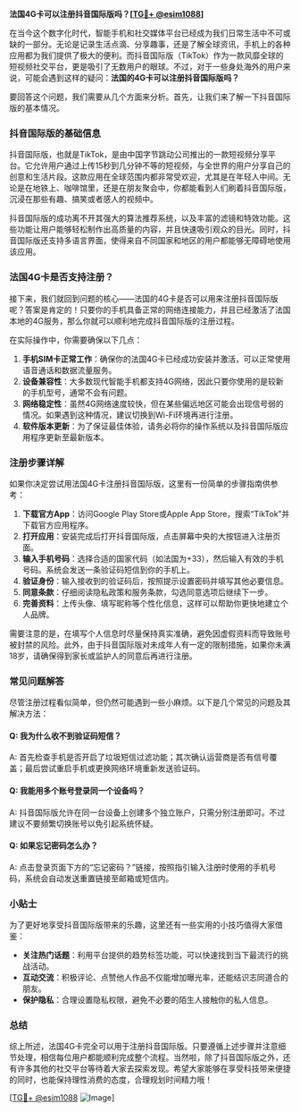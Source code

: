 **法国4G卡可以注册抖音国际版吗？[[TG💪+ @esim1088](https://t.me/s/esim1088)]**

在当今这个数字化时代，智能手机和社交媒体平台已经成为我们日常生活中不可或缺的一部分。无论是记录生活点滴、分享趣事，还是了解全球资讯，手机上的各种应用都为我们提供了极大的便利。而抖音国际版（TikTok）作为一款风靡全球的短视频社交平台，更是吸引了无数用户的眼球。不过，对于一些身处海外的用户来说，可能会遇到这样的疑问：**法国的4G卡可以注册抖音国际版吗？**

要回答这个问题，我们需要从几个方面来分析。首先，让我们来了解一下抖音国际版的基本情况。

### 抖音国际版的基础信息

抖音国际版，也就是TikTok，是由中国字节跳动公司推出的一款短视频分享平台。它允许用户通过上传15秒到几分钟不等的短视频，与全世界的用户分享自己的创意和生活片段。这款应用在全球范围内都非常受欢迎，尤其是在年轻人中间。无论是在地铁上、咖啡馆里，还是在朋友聚会中，你都能看到人们刷着抖音国际版，沉浸在那些有趣、搞笑或者感人的视频中。

抖音国际版的成功离不开其强大的算法推荐系统，以及丰富的滤镜和特效功能。这些功能让用户能够轻松制作出高质量的内容，并且快速吸引观众的目光。同时，抖音国际版还支持多语言界面，使得来自不同国家和地区的用户都能够无障碍地使用该应用。

### 法国4G卡是否支持注册？

接下来，我们就回到问题的核心——法国的4G卡是否可以用来注册抖音国际版呢？答案是肯定的！只要你的手机具备正常的网络连接能力，并且已经激活了法国本地的4G服务，那么你就可以顺利地完成抖音国际版的注册过程。

在实际操作中，你需要确保以下几点：

1. **手机SIM卡正常工作**：确保你的法国4G卡已经成功安装并激活，可以正常使用语音通话和数据流量服务。
2. **设备兼容性**：大多数现代智能手机都支持4G网络，因此只要你使用的是较新的手机型号，通常不会有问题。
3. **网络稳定性**：虽然4G网络速度较快，但在某些偏远地区可能会出现信号弱的情况。如果遇到这种情况，建议切换到Wi-Fi环境再进行注册。
4. **软件版本更新**：为了保证最佳体验，请务必将你的操作系统以及抖音国际版应用程序更新至最新版本。

### 注册步骤详解

如果你决定尝试用法国4G卡注册抖音国际版，这里有一份简单的步骤指南供参考：

1. **下载官方App**：访问Google Play Store或Apple App Store，搜索“TikTok”并下载官方应用程序。
2. **打开应用**：安装完成后打开抖音国际版，点击屏幕中央的大按钮进入注册页面。
3. **输入手机号码**：选择合适的国家代码（如法国为+33），然后输入有效的手机号码。系统会发送一条验证码短信到你的手机上。
4. **验证身份**：输入接收到的验证码后，按照提示设置密码并填写其他必要信息。
5. **同意条款**：仔细阅读隐私政策和服务条款，勾选同意选项后继续下一步。
6. **完善资料**：上传头像、填写昵称等个性化信息，这样可以帮助你更快地建立个人品牌。

需要注意的是，在填写个人信息时尽量保持真实准确，避免因虚假资料而导致账号被封禁的风险。此外，由于抖音国际版对未成年人有一定的限制措施，如果你未满18岁，请确保得到家长或监护人的同意后再进行注册。

### 常见问题解答

尽管注册过程看似简单，但仍然可能遇到一些小麻烦。以下是几个常见的问题及其解决方法：

#### Q: 我为什么收不到验证码短信？
A: 首先检查手机是否开启了垃圾短信过滤功能；其次确认运营商是否有信号覆盖；最后尝试重启手机或更换网络环境重新发送验证码。

#### Q: 我能用多个账号登录同一个设备吗？
A: 抖音国际版允许在同一台设备上创建多个独立账户，只需分别注册即可。不过建议不要频繁切换账号以免引起系统怀疑。

#### Q: 如果忘记密码怎么办？
A: 点击登录页面下方的“忘记密码？”链接，按照指引输入注册时使用的手机号码，系统会自动发送重置链接至邮箱或短信内。

### 小贴士

为了更好地享受抖音国际版带来的乐趣，这里还有一些实用的小技巧值得大家借鉴：

- **关注热门话题**：利用平台提供的趋势标签功能，可以快速找到当下最流行的挑战活动。
- **互动交流**：积极评论、点赞他人作品不仅能增加曝光率，还能结识志同道合的朋友。
- **保护隐私**：合理设置隐私权限，避免不必要的陌生人接触你的私人信息。

### 总结

综上所述，法国4G卡完全可以用于注册抖音国际版。只要遵循上述步骤并注意细节处理，相信每位用户都能顺利完成整个流程。当然啦，除了抖音国际版之外，还有许多其他的社交平台等待着大家去探索发现。希望大家能够在享受科技带来便捷的同时，也能保持理性消费的态度，合理规划时间精力哦！

[[TG💪+ @esim1088](https://t.me/s/esim1088) ![Image](https://i.postimg.cc/4NQfJmqS/Snipaste-2025-05-13-00-14-12.png)]